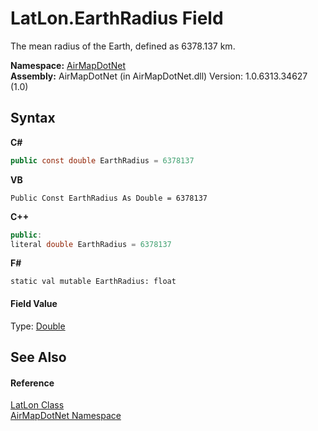 # LatLon.EarthRadius Field
 

The mean radius of the Earth, defined as 6378.137 km.

**Namespace:**&nbsp;<a href="N_AirMapDotNet">AirMapDotNet</a><br />**Assembly:**&nbsp;AirMapDotNet (in AirMapDotNet.dll) Version: 1.0.6313.34627 (1.0)

## Syntax

**C#**<br />
``` C#
public const double EarthRadius = 6378137
```

**VB**<br />
``` VB
Public Const EarthRadius As Double = 6378137
```

**C++**<br />
``` C++
public:
literal double EarthRadius = 6378137
```

**F#**<br />
``` F#
static val mutable EarthRadius: float
```


#### Field Value
Type: <a href="http://msdn2.microsoft.com/en-us/library/643eft0t" target="_blank">Double</a>

## See Also


#### Reference
<a href="T_AirMapDotNet_LatLon">LatLon Class</a><br /><a href="N_AirMapDotNet">AirMapDotNet Namespace</a><br />